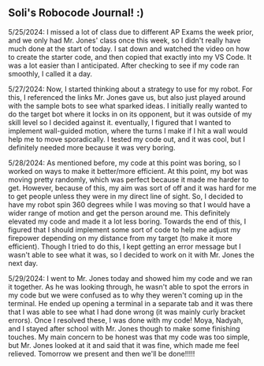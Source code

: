 ## Soli's Robocode Journal! :)

5/25/2024: I missed a lot of class due to different AP Exams the week prior, and we only had Mr. Jones' class once this week, so I didn't really have much done at the start of today. I sat down and watched the video on how to create the starter code, and then copied that exactly into my VS Code. It was a lot easier than I anticipated. After checking to see if my code ran smoothly, I called it a day.

5/27/2024: Now, I started thinking about a strategy to use for my robot. For this, I referenced the links Mr. Jones gave us, but also just played around with the sample bots to see what sparked ideas. I initially really wanted to do the target bot where it locks in on its opponent, but it was outside of my skill level so I decided against it. eventually, I figured that I wanted to implement wall-guided motion, where the turns I make if I hit a wall would help me to move sporadically. I tested my code out, and it was cool, but I definitely needed more because it was very boring.

5/28/2024: As mentioned before, my code at this point was boring, so I worked on ways to make it better/more efficient. At this point, my bot was moving pretty randomly, which was perfect because it made me harder to get. However, because of this, my aim was sort of off and it was hard for me to get people unless they were in my direct line of sight. So, I decided to have my robot spin 360 degrees while I was moving so that I would have a wider range of motion and get the person around me. This definitely elevated my code and made it a lot less boring. Towards the end of this, I figured that I should implement some sort of code to help me adjust my firepower depending on my distance from my target (to make it more efficient). Though I tried to do this, I kept getting an error message but I wasn't able to see what it was, so I decided to work on it with Mr. Jones the next day.

5/29/2024: I went to Mr. Jones today and showed him my code and we ran it together. As he was looking through, he wasn't able to spot the errors in my code but we were confused as to why they weren't coming up in the terminal. He ended up opening a terminal in a separate tab and it was there that I was able to see what I had done wrong (it was mainly curly bracket errors). Once I resolved these, I was done with my code! Moya, Nadyah, and I stayed after school with Mr. Jones though to make some finishing touches. My main concern to be honest was that my code was too simple, but Mr. Jones looked at it and said that it was fine, which made me feel relieved. Tomorrow we present and then we'll be done!!!!!

